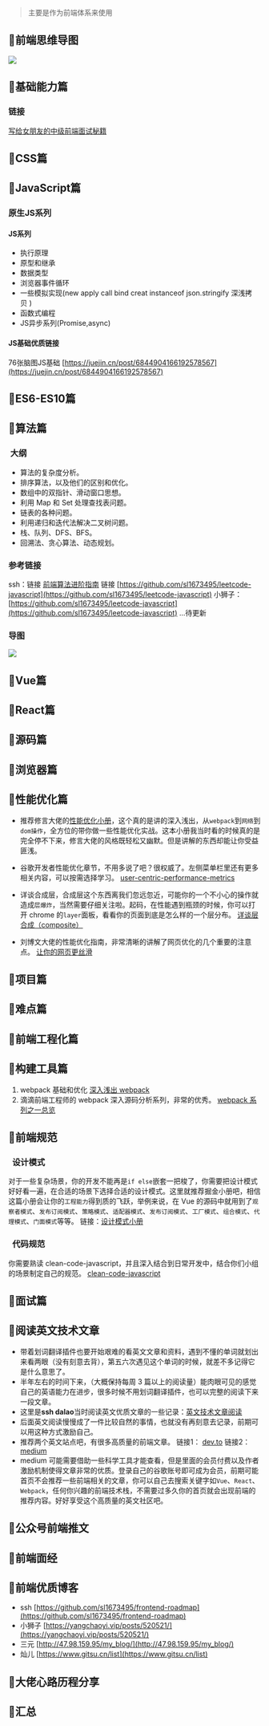 
> 主要是作为前端体系来使用

## 🌰前端思维导图
![](https://cdn.nlark.com/yuque/0/2021/jpeg/2932826/1616574969991-a01f65e9-1888-4ad4-921d-a8168009c746.jpeg#align=left&display=inline&height=1582&margin=%5Bobject%20Object%5D&originHeight=1582&originWidth=1592&status=done&style=none&width=1592)


## 🌰基础能力篇
### 链接
[写给女朋友的中级前端面试秘籍](https://juejin.im/post/5e7af0685188255dcf4a497e)


## 🌰CSS篇




## 🌰JavaScript篇
### 原生JS系列
####  JS系列

- 执行原理 
- 原型和继承 
- 数据类型 
- 浏览器事件循环 
- 一些模拟实现(new apply call bind creat instanceof json.stringify 深浅拷贝 ) 
- 函数式编程 
- JS异步系列(Promise,async)
#### JS基础优质链接
76张脑图JS基础 [https://juejin.cn/post/6844904166192578567](https://juejin.cn/post/6844904166192578567)

## 🌰ES6-ES10篇


## 🌰算法篇
###  大纲

- 算法的复杂度分析。
- 排序算法，以及他们的区别和优化。
- 数组中的双指针、滑动窗口思想。
- 利用 Map 和 Set 处理查找表问题。
- 链表的各种问题。
- 利用递归和迭代法解决二叉树问题。
- 栈、队列、DFS、BFS。
- 回溯法、贪心算法、动态规划。
### 参考链接
ssh：链接 [前端算法进阶指南](https://github.com/sl1673495/blogs/issues/53)  链接 [https://github.com/sl1673495/leetcode-javascript](https://github.com/sl1673495/leetcode-javascript)
小狮子：[https://github.com/sl1673495/leetcode-javascript](https://github.com/sl1673495/leetcode-javascript)
...待更新

### 导图
![](https://cdn.nlark.com/yuque/0/2021/png/2932826/1616571414575-6d4dbe98-e7f9-4dbc-9d8a-f63b2dfc32bc.png#align=left&display=inline&height=2234&margin=%5Bobject%20Object%5D&originHeight=2234&originWidth=1355&status=done&style=none&width=1355)

## 🌰Vue篇


## 🌰React篇


## 🌰源码篇


## 🌰浏览器篇




## 🌰性能优化篇

- 推荐修言大佬的[性能优化小册](https://user-gold-cdn.xitu.io/2020/5/6/171e625d5fe327af?w=750&h=1334&f=png&s=807503)，这个真的是讲的深入浅出，从`webpack`到`网络`到`dom操作`，全方位的带你做一些性能优化实战。这本小册我当时看的时候真的是完全停不下来，修言大佬的风格既轻松又幽默。但是讲解的东西却能让你受益匪浅。

- 谷歌开发者性能优化章节，不用多说了吧？很权威了。左侧菜单栏里还有更多相关内容，可以按需选择学习。
[user-centric-performance-metrics](https://developers.google.com/web/fundamentals/performance/user-centric-performance-metrics)

- 详谈合成层，合成层这个东西离我们忽远忽近，可能你的一个不小心的操作就造成`层爆炸`，当然需要仔细关注啦。起码，在性能遇到瓶颈的时候，你可以打开 chrome 的`layer`面板，看看你的页面到底是怎么样的一个层分布。
[详谈层合成（composite）](https://juejin.im/entry/59dc9aedf265da43200232f9)

- 刘博文大佬的性能优化指南，非常清晰的讲解了网页优化的几个重要的注意点。
[让你的网页更丝滑](https://zhuanlan.zhihu.com/p/66398148)




## 🌰项目篇


## 🌰难点篇


## 🌰前端工程化篇


## 🌰构建工具篇

1. webpack 基础和优化
[深入浅出 webpack](http://www.xbhub.com/wiki/webpack/)
1. 滴滴前端工程师的 webpack 深入源码分析系列，非常的优秀。
[webpack 系列之一总览](https://github.com/DDFE/DDFE-blog/issues/36)



## 🌰前端规范
###   设计模式
对于一些复杂场景，你的开发不能再是`if else`嵌套一把梭了，你需要把设计模式好好看一遍，在合适的场景下选择合适的设计模式。这里就推荐掘金小册吧，相信这篇小册会让你的`工程能力`得到质的飞跃，举例来说，在 Vue 的源码中就用到了`观察者模式`、`发布订阅模式`、`策略模式`、`适配器模式`、`发布订阅模式`、`工厂模式`、`组合模式`、`代理模式`、`门面模式`等等。
链接：[设计模式小册](https://user-gold-cdn.xitu.io/2020/5/6/171e6247f6ea460a?w=750&h=1334&f=png&s=679081)
###   代码规范
你需要熟读 clean-code-javascript，并且深入结合到日常开发中，结合你们小组的场景制定自己的规范。
[clean-code-javascript](https://github.com/beginor/clean-code-javascript)


## 🌰面试篇


## 🌰阅读英文技术文章

- 带着划词翻译插件也要开始艰难的看英文文章和资料，遇到不懂的单词就划出来看两眼（没有刻意去背），第五六次遇见这个单词的时候，就差不多记得它是什么意思了。
- 半年左右的时间下来，（大概保持每周 3 篇以上的阅读量）能肉眼可见的感觉自己的英语能力在进步，很多时候不用划词翻译插件，也可以完整的阅读下来一段文章。
- 这里是**ssh dalao**当时阅读英文优质文章的一些记录：[英文技术文章阅读](https://github.com/sl1673495/blogs/issues/15)
- 后面英文阅读慢慢成了一件比较自然的事情，也就没有再刻意去记录，前期可以用这种方式激励自己。
- 推荐两个英文站点吧，有很多高质量的前端文章。  链接1： [dev.to](https://dev.to/t/javascript)      链接2： [medium](https://medium.com/)
- medium 可能需要借助一些科学工具才能查看，但是里面的会员付费以及作者激励机制使得文章非常的优质。登录自己的谷歌账号即可成为会员，前期可能首页不会推荐一些前端相关的文章，你可以自己去搜索关键字如`Vue`、`React`、`Webpack`，任何你兴趣的前端技术栈，不需要过多久你的首页就会出现前端的推荐内容。好好享受这个高质量的英文社区吧。



## 🌰公众号前端推文


## 🌰前端面经


## 🌰前端优质博客

- ssh [https://github.com/sl1673495/frontend-roadmap](https://github.com/sl1673495/frontend-roadmap)
- 小狮子 [https://yangchaoyi.vip/posts/520521/](https://yangchaoyi.vip/posts/520521/)
- 三元 [http://47.98.159.95/my_blog/](http://47.98.159.95/my_blog/)
- 灿儿 [https://www.gitsu.cn/list](https://www.gitsu.cn/list)



## 🌰大佬心路历程分享


## 🌰汇总

